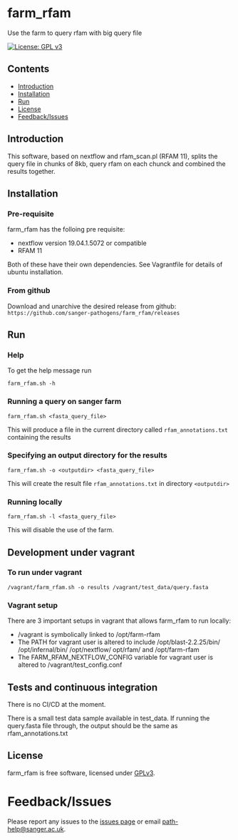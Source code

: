 # farm_rfam

Use the farm to query rfam with big query file

[![License: GPL v3](https://img.shields.io/badge/License-GPL%20v3-brightgreen.svg)](https://gitlab.internal.sanger.ac.uk/sanger-pathogens/farm_rfam/blob/master/LICENSE)   


## Contents
  * [Introduction](#introduction)
  * [Installation](#installation)
  * [Run](#Run)
  * [License](#license)
  * [Feedback/Issues](#feedbackissues)


## Introduction
This software, based on nextflow and rfam_scan.pl (RFAM 11), splits the query file in chunks of 8kb, query rfam on each chunck and combined the results together.

## Installation

### Pre-requisite
farm_rfam has the folloing pre requisite:
 * nextflow version 19.04.1.5072 or compatible
 * RFAM 11

Both of these have their own dependencies.  See Vagrantfile for details of ubuntu installation.
   
### From github
Download and unarchive the desired release from github: ```https://github.com/sanger-pathogens/farm_rfam/releases```

## Run

### Help
To get the help message run
```
farm_rfam.sh -h
```

### Running a query on sanger farm
```
farm_rfam.sh <fasta_query_file>
```
This will produce a file in the current directory called ```rfam_annotations.txt``` containing the results

### Specifying an output directory for the results
```
farm_rfam.sh -o <outputdir> <fasta_query_file>
```
This will create the result file ```rfam_annotations.txt``` in directory ```<outputdir>```

### Running locally
```
farm_rfam.sh -l <fasta_query_file>
```
This will disable the use of the farm.

## Development under vagrant
### To run under vagrant
```
/vagrant/farm_rfam.sh -o results /vagrant/test_data/query.fasta
```

### Vagrant setup
There are 3 important setups in vagrant that allows farm_rfam to run locally:
  * /vagrant is symbolically linked to /opt/farm-rfam
  * The PATH for vagrant user is altered to include /opt/blast-2.2.25/bin/ /opt/infernal/bin/ /opt/nextflow/ opt/rfam/ and /opt/farm-rfam
  * The FARM_RFAM_NEXTFLOW_CONFIG variable for vagrant user is altered to /vagrant/test_config.conf

## Tests and continuous integration

There is no CI/CD at the moment.

There is a small test data sample available in test_data.
If running the query.fasta file through, the output should be the same as rfam_annotations.txt

## License
farm_rfam is free software, licensed under [GPLv3](https://gitlab.internal.sanger.ac.uk/sanger-pathogens/farm_rfam/blob/master/LICENSE).

# Feedback/Issues
Please report any issues to the [issues page](https://gitlab.internal.sanger.ac.uk/sanger-pathogens/farm_rfam/issues) or email path-help@sanger.ac.uk.

